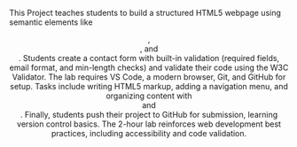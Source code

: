 This Project teaches students to build a structured HTML5 webpage using semantic elements like <header>, <main>, and <footer>. Students create a contact form with built-in validation (required fields, email format, and min-length checks) and validate their code using the W3C Validator. The lab requires VS Code, a modern browser, Git, and GitHub for setup. Tasks include writing HTML5 markup, adding a navigation menu, and organizing content with <section> and <aside>. Finally, students push their project to GitHub for submission, learning version control basics. The 2-hour lab reinforces web development best practices, including accessibility and code validation.
